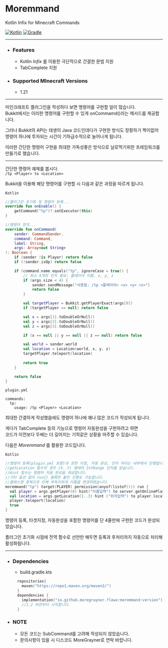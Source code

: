 # Moremmand

Kotlin Infix for Minecraft Commands

[![Kotlin](https://img.shields.io/badge/Kotlin-2.0.20-7F52FF.svg?logo=kotlin)](https://kotlinlang.org/)
[![Gradle](https://img.shields.io/badge/Gradle-8.13-02303A.svg?logo=gradle)](https://gradle.org)

---

* ### Features
  * Kotlin _Infix_ 를 이용한 극단적으로 간결한 문법 지원
  * TabComplete 지원

* ### Supported MInecraft Versions
  * 1.21

---

마인크래프트 플러그인을 작성하다 보면 명령어를 구현할 일이 많습니다.  
Bukkit에서는 이러한 명령어를 구현할 수 있게 onCommamd()라는 메서드를 제공합니다.  


그러나 Bukkit의 API는 태생이 Java 코드인데다가 구현한 방식도 장황하기 짝이없어   
명령어 하나에 투자되는 시간이 기하급수적으로 늘어나게 됩니다.

이러한 간단한 명령어 구현을 최대한 가독성좋은 방식으로 날로먹기위한 프레임워크를 만들기로 했습니다.

---

간단한 명령어 예제를 봅시다.  
`/tp <Player> to <Location>`

Bukkit을 이용해 해당 명령어를 구현할 시 다음과 같은 과정을 따르게 됩니다.

`Kotlin`
```Kotlin
//플러그인 초기화 및 명령어 등록...
override fun onEnable() {
    getCommand("tp")?.setExecutor(this)
}

//명령어 정의...
override fun onCommand(
    sender: CommandSender,
    command: Command,
    label: String,
    args: Array<out String>
): Boolean {
    if (sender !is Player) return false
    if (!sender.isOp) return false

    if (command.name.equals("tp", ignoreCase = true)) {
        // 최소 4개의 인자 필요: 플레이어 이름, x, y, z
        if (args.size < 4) {
            sender.sendMessage("사용법: /tp <플레이어> <x> <y> <z>")
            return false
        }

        val targetPlayer = Bukkit.getPlayerExact(args[0])
        if (targetPlayer == null) return false

        val x = args[1].toDoubleOrNull()
        val y = args[2].toDoubleOrNull()
        val z = args[3].toDoubleOrNull()

        if (x == null || y == null || z == null) return false

        val world = sender.world
        val location = Location(world, x, y, z)
        targetPlayer.teleport(location)
        
        return true
    }

    return false
}
```

`plugin.yml`

```Yml
commands:
  tp:
    usage: /tp <Player> <Location>
```

최대한 간결하게 작성했음에도 명령어 하나에 꽤나 많은 코드가 작성되게 됩니다.  

게다가 TabComplete 등의 기능으로 명령어 자동완성을 구현하려고 하면  
코드가 이전보다 두배는 더 길어지는 기적같은 상황을 마주할 수 있습니다.  

다음은 _Moremmand_ 를 활용한 코드입니다.  

`Kotlin`

```Kotlin
//명령어 등록(plugin.yml 포함)과 권한 지정, 자동 완성, 인자 처리는 내부에서 진행됩니다.
//getLocation 함수의 경우 (X..Y) 형태의 IntRange 인자를 받습니다.
//Hint 함수는 명령어 자동 완성을 제공합니다.
//기타 옵션 없이 run{} 블록만 붙인 진행도 가능합니다.
//클래스명 중복으로 인해 부득이하게 이름을 변경하였습니다.
moremmand("tp") target(PLAYER) permission(anyof(listof())) run {
  val player = args.getPlayer(0) hint("이름입력") to server.getOnlinePlayers
  val location = args.getLocation(1..3) hint ("위치입력") to player.location
  player.teleport(location)  
  true
}
```
명령어 등록, 타겟지정, 자동완성을 포함한 명령어를 단 4줄만에 구현한 코드가 완성되었습니다.  

플러그인 초기화 시점에 전역 함수로 선언만 해두면 등록과 후처리까지 자동으로 처리해 활성화됩니다.

---

* ### Dependencies
  * build.gradle.kts
  ```kotlin
    repositories{
      maven("https://repo1.maven.org/maven2/")
    }
    dependencies {
      implementation("io.github.moregrayner.flowx:moremmand:version")
      //1.2 버전부터 시작합니다.
    }
  ```

* ### NOTE
  * 모든 코드는 SubCommand를 고려해 작성되지 않았습니다.
  * 문의사항이 있을 시 디스코드 MoreGrayner로 연락 바랍니다.
